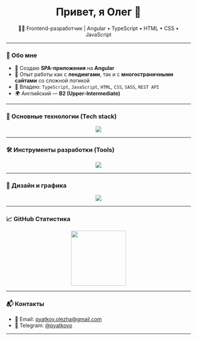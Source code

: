 <h1 align="center">Привет, я Олег 👋</h1>
<p align="center">
  🧑‍💻 Frontend-разработчик | Angular • TypeScript • HTML • CSS • JavaScript
</p>

---

### 🧩 Обо мне

- 🚀 Создаю **SPA-приложения** на **Angular**
- 🎯 Опыт работы как с **лендингами**, так и с **многостраничными сайтами** со сложной логикой
- 🔧 Владею: `TypeScript`, `JavaScript`, `HTML`, `CSS`, `SASS`, `REST API`
- 🌍 Английский — **B2 (Upper-Intermediate)**

---

### 🧩 Основные технологии (Tech stack)

<p align="center">
  <img src="https://skillicons.dev/icons?i=angular,ts,js,html,css,sass,jquery" />
</p>

---

### 🛠 Инструменты разработки (Tools)

<p align="center">
  <img src="https://skillicons.dev/icons?i=webstorm,vscode,git,github,npm,gulp,webpack" />
</p>

---

### 🎨 Дизайн и графика

<p align="center">
  <img src="https://skillicons.dev/icons?i=figma,photoshop" />
</p>

---

### 📈 GitHub Статистика

<p align="center">
  <img src="https://github-readme-stats.vercel.app/api/top-langs/?username=pyatkovo&layout=compact&theme=tokyonight" height="150" />
</p>

---

### 📬 Контакты

- 📧 Email: pyatkov.olezha@gmail.com 
- 💼 Telegram: [@pyatkovo](https://t.me/pyatkovo)  
<!-- - 🌐 Портфолио: в разработке -->

---
